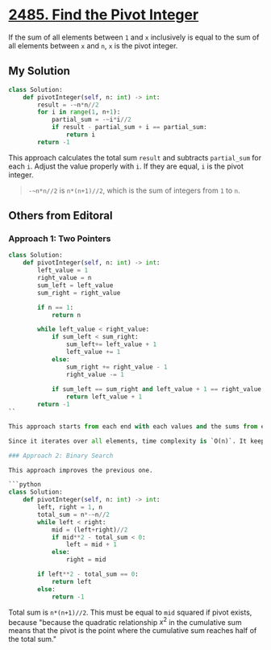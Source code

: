 # [2485. Find the Pivot Integer](https://leetcode.com/problems/find-the-pivot-integer/?envType=daily-question&envId=2024-03-13)

If the sum of all elements between `1` and `x` inclusively is equal to the sum of all elements between `x` and `n`, `x` is the pivot integer. 

## My Solution

```python
class Solution:
    def pivotInteger(self, n: int) -> int:
        result = -~n*n//2
        for i in range(1, n+1):
            partial_sum = -~i*i//2
            if result - partial_sum + i == partial_sum:
                return i
        return -1

```

This approach calculates the total sum `result` and subtracts `partial_sum` for each `i`. Adjust the value properly with `i`. If they are equal, `i` is the pivot integer.

> `-~n*n//2` is `n*(n+1)//2`, which is the sum of integers from `1` to `n`.

## Others from Editoral

### Approach 1: Two Pointers

```python
class Solution:
    def pivotInteger(self, n: int) -> int:
        left_value = 1
        right_value = n
        sum_left = left_value
        sum_right = right_value

        if n == 1:
            return n

        while left_value < right_value:
            if sum_left < sum_right:
                sum_left+= left_value + 1
                left_value += 1
            else:
                sum_right += right_value - 1
                right_value -= 1
            
            if sum_left == sum_right and left_value + 1 == right_value - 1:
                return left_value + 1
        return -1
``

This approach starts from each end with each values and the sums from each end. Iterate until left and right pointers meet. During the iteration, pointers move towards each other while adding to their sum unitl it returns the pivot if exists.

Since it iterates over all elements, time complexity is `O(n)`. It keeps values in variables at each time, space complextiy is `O(1)`.

### Approach 2: Binary Search

This approach improves the previous one.

```python
class Solution:
    def pivotInteger(self, n: int) -> int:
        left, right = 1, n
        total_sum = n*-~n//2
        while left < right:
            mid = (left+right)//2
            if mid**2 - total_sum < 0:
                left = mid + 1
            else:
                right = mid

        if left**2 - total_sum == 0:
            return left
        else:
            return -1

```

Total sum is `n*(n+1)//2`. This must be equal to `mid` squared if pivot exists, because "because the quadratic relationship $x^2$ in the cumulative sum means that the pivot is the point where the cumulative sum reaches half of the total sum."
